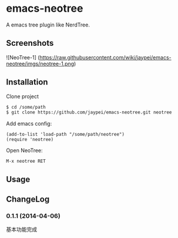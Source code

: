 emacs-neotree
=============

A emacs tree plugin like NerdTree.

Screenshots
-----------
![NeoTree-1] (https://raw.githubusercontent.com/wiki/jaypei/emacs-neotree/imgs/neotree-1.png)

Installation
------------

Clone project
```sh
$ cd /some/path
$ git clone https://github.com/jaypei/emacs-neotree.git neotree
```

Add emacs config:    

```elisp
(add-to-list 'load-path "/some/path/neotree")
(require 'neotree)
```

Open NeoTree:

```
M-x neotree RET
```

Usage
-----

ChangeLog
---------

### 0.1.1 (2014-04-06)

基本功能完成


